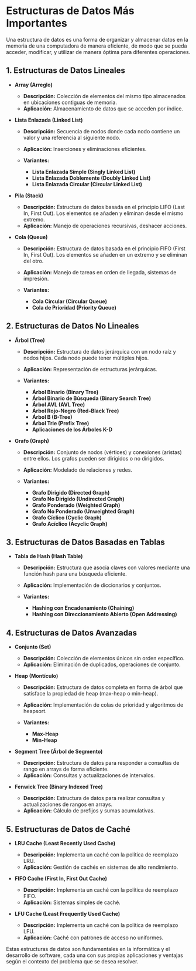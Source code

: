 # Estructuras de Datos Más Importantes

Una estructura de datos es una forma de organizar y almacenar datos en la memoria de una computadora de manera eficiente, de modo que se pueda acceder, modificar, y utilizar de manera óptima para diferentes operaciones.

## 1. Estructuras de Datos Lineales

- **Array (Arreglo)**

  - **Descripción:** Colección de elementos del mismo tipo almacenados en ubicaciones contiguas de memoria.
  - **Aplicación:** Almacenamiento de datos que se acceden por índice.

- **Lista Enlazada (Linked List)**

  - **Descripción:** Secuencia de nodos donde cada nodo contiene un valor y una referencia al siguiente nodo.
  - **Aplicación:** Inserciones y eliminaciones eficientes.

  - **Variantes:**
    - **Lista Enlazada Simple (Singly Linked List)**
    - **Lista Enlazada Doblemente (Doubly Linked List)**
    - **Lista Enlazada Circular (Circular Linked List)**

- **Pila (Stack)**

  - **Descripción:** Estructura de datos basada en el principio LIFO (Last In, First Out). Los elementos se añaden y eliminan desde el mismo extremo.
  - **Aplicación:** Manejo de operaciones recursivas, deshacer acciones.

- **Cola (Queue)**

  - **Descripción:** Estructura de datos basada en el principio FIFO (First In, First Out). Los elementos se añaden en un extremo y se eliminan del otro.
  - **Aplicación:** Manejo de tareas en orden de llegada, sistemas de impresión.

  - **Variantes:**
    - **Cola Circular (Circular Queue)**
    - **Cola de Prioridad (Priority Queue)**

## 2. Estructuras de Datos No Lineales

- **Árbol (Tree)**

  - **Descripción:** Estructura de datos jerárquica con un nodo raíz y nodos hijos. Cada nodo puede tener múltiples hijos.
  - **Aplicación:** Representación de estructuras jerárquicas.

  - **Variantes:**
    - **Árbol Binario (Binary Tree)**
    - **Árbol Binario de Búsqueda (Binary Search Tree)**
    - **Árbol AVL (AVL Tree)**
    - **Árbol Rojo-Negro (Red-Black Tree)**
    - **Árbol B (B-Tree)**
    - **Árbol Trie (Prefix Tree)**
    - **Aplicaciones de los Árboles K-D**

- **Grafo (Graph)**

  - **Descripción:** Conjunto de nodos (vértices) y conexiones (aristas) entre ellos. Los grafos pueden ser dirigidos o no dirigidos.
  - **Aplicación:** Modelado de relaciones y redes.

  - **Variantes:**
    - **Grafo Dirigido (Directed Graph)**
    - **Grafo No Dirigido (Undirected Graph)**
    - **Grafo Ponderado (Weighted Graph)**
    - **Grafo No Ponderado (Unweighted Graph)**
    - **Grafo Cíclico (Cyclic Graph)**
    - **Grafo Acíclico (Acyclic Graph)**

## 3. Estructuras de Datos Basadas en Tablas

- **Tabla de Hash (Hash Table)**

  - **Descripción:** Estructura que asocia claves con valores mediante una función hash para una búsqueda eficiente.
  - **Aplicación:** Implementación de diccionarios y conjuntos.

  - **Variantes:**
    - **Hashing con Encadenamiento (Chaining)**
    - **Hashing con Direccionamiento Abierto (Open Addressing)**

## 4. Estructuras de Datos Avanzadas

- **Conjunto (Set)**

  - **Descripción:** Colección de elementos únicos sin orden específico.
  - **Aplicación:** Eliminación de duplicados, operaciones de conjunto.

- **Heap (Montículo)**

  - **Descripción:** Estructura de datos completa en forma de árbol que satisface la propiedad de heap (max-heap o min-heap).
  - **Aplicación:** Implementación de colas de prioridad y algoritmos de heapsort.

  - **Variantes:**
    - **Max-Heap**
    - **Min-Heap**

- **Segment Tree (Árbol de Segmento)**

  - **Descripción:** Estructura de datos para responder a consultas de rango en arrays de forma eficiente.
  - **Aplicación:** Consultas y actualizaciones de intervalos.

- **Fenwick Tree (Binary Indexed Tree)**
  - **Descripción:** Estructura de datos para realizar consultas y actualizaciones de rangos en arrays.
  - **Aplicación:** Cálculo de prefijos y sumas acumulativas.

## 5. Estructuras de Datos de Caché

- **LRU Cache (Least Recently Used Cache)**

  - **Descripción:** Implementa un caché con la política de reemplazo LRU.
  - **Aplicación:** Gestión de cachés en sistemas de alto rendimiento.

- **FIFO Cache (First In, First Out Cache)**

  - **Descripción:** Implementa un caché con la política de reemplazo FIFO.
  - **Aplicación:** Sistemas simples de caché.

- **LFU Cache (Least Frequently Used Cache)**
  - **Descripción:** Implementa un caché con la política de reemplazo LFU.
  - **Aplicación:** Caché con patrones de acceso no uniformes.

Estas estructuras de datos son fundamentales en la informática y el desarrollo de software, cada una con sus propias aplicaciones y ventajas según el contexto del problema que se desea resolver.
